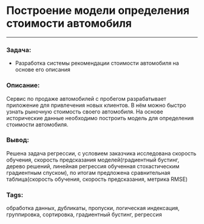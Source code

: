 # Построение модели определения стоимости автомобиля
---
### Задача:
- Разработка системы рекомендации стоимости автомобиля на основе его описания
### Описание:
Сервис по продаже автомобилей с пробегом  разрабатывает приложение для привлечения новых клиентов. В нём можно быстро узнать рыночную стоимость своего автомобиля. На основе исторические данные необходимо построить модель для определения стоимости автомобиля.

### Вывод:
Решена задача регрессии, с условием заказчика исследована скорость обучения, скорость предсказания моделей(градиентный бустинг, дерево решений, линейная регрессия обученная стохастическим градиентным спуском), по итогам предложена сравнительная таблица(скорость обучения, скорость предсказания, метрика RMSE)

### Tags:
обработка данных, дубликаты, пропуски, логическая индексация, группировка, сортировка, градиентный бустинг, регрессия
